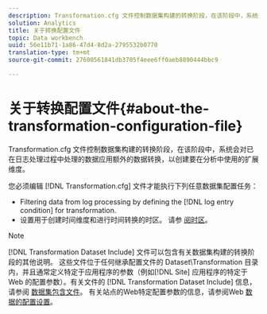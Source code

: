 ```yaml
---
description: Transformation.cfg 文件控制数据集构建的转换阶段，在该阶段中，系统会对已在日志处理过程中处理的数据应用额外的数据转换，以创建要在分析中使用的扩展维度。
solution: Analytics
title: 关于转换配置文件
topic: Data workbench
uuid: 56e11b71-1a86-47d4-8d2a-2795532b0770
translation-type: tm+mt
source-git-commit: 27600561841db3705f4eee6ff0aeb8890444bbc9

---
```



# 关于转换配置文件{#about-the-transformation-configuration-file}

Transformation.cfg 文件控制数据集构建的转换阶段，在该阶段中，系统会对已在日志处理过程中处理的数据应用额外的数据转换，以创建要在分析中使用的扩展维度。

您必须编辑 [!DNL Transformation.cfg] 文件才能执行下列任意数据集配置任务：

* Filtering data from log processing by defining the [!DNL log entry condition] for transformation.
* 设置用于创建时间维度和进行时间转换的时区。 请参 [阅时区](../../../home/c-dataset-const-proc/c-trans-config-file/c-spec-trans-param/c-time-zones.md#concept-9cf16b1cb4874f7d85e1dd950fdb4956)。

>[!NOTE]
>
>[!DNL Transformation Dataset Include] 文件可以包含有关数据集构建的转换阶段的其他说明。 这些文件位于任何继承配置文件的 Dataset\Transformation 目录内，并且通常定义特定于应用程序的参数（例如[!DNL Site] 应用程序的特定于 Web 的配置参数）。有关文件的 [!DNL Transformation Dataset Include] 信息，请参阅 [数据集包含文件](../../../home/c-dataset-const-proc/c-dataset-inc-files/c-abt-dataset-inc-files.md)。 有关站点的Web特定配置参数的信息，请参阅Web [数据的配置设置](../../../home/c-dataset-const-proc/c-config-web-data/c-config-web-data.md#concept-9a306b65483a484bb3f6f3c1d7e77519)。

